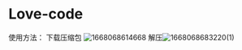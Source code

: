 # Love-code
使用方法：
下载压缩包
![1668068614668](https://user-images.githubusercontent.com/95919273/201039766-05419ee2-7170-48e0-ad8d-02da3f299fd6.jpg)
解压![1668068683220(1)](https://user-images.githubusercontent.com/95919273/201040013-f9e40ec2-1bce-4059-99dd-e8e2c0fad17c.jpg)

